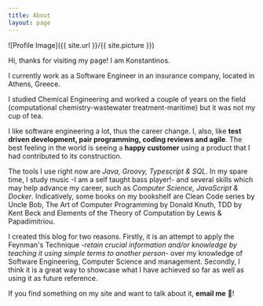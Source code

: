 ```yaml
---
title: About
layout: page
---
```

![Profile Image]({{ site.url }}/{{ site.picture }})

<p>Hi, thanks for visiting my page! I am Konstantinos.</p>
<p>I currently work as a Software Engineer in an insurance company, located in Athens, Greece.</p>
<p>I studied Chemical Engineering and worked a couple of years on the field (computational chemistry-wastewater treatment-maritime) but it was not my cup of tea.</p>
<p>I like software engineering a lot, thus the career change. I, also, like <strong>test driven development, pair programming, coding reviews and agile</strong>. The best feeling in the world is seeing a <strong>happy customer</strong> using a product that I had contributed to its construction.</p>
<p>The tools I use right now are <em>Java, Groovy, Typescript & SQL</em>. In my spare time, I study music -I am a self taught bass player!- and several skills which may help advance my career, such as <em>Computer Science, JavaScript & Docker</em>. Indicatively, some books on my bookshelf are Clean Code series by Uncle Bob, The Art of Computer Programming by Donald Knuth, TDD by Kent Beck and Elements of the Theory of Computation by Lewis & Papadimitriou.</p>
<p>I created this blog for two reasons. Firstly, it is an attempt to apply the Feynman's Technique -<em>retain crucial information and/or knowledge by teaching it using simple terms to another person</em>- over my knowledge of Software Engineering, Computer Science and management. Secondly, I think it is a great way to showcase what I have achieved so far as well as using it as future reference.</p>
<p>If you find something on my site and want to talk about it, <strong>email me</strong> 🙂!</p>

<!-- <h2>Skills</h2>

| Languages | Frameworks | Tools |
|:-----:|:-----:|:-----:|
| Java | Spring | Eclipse / VS Code |
| Groovy | Wicket | Git / SVN |
| HTML / CSS| Spock | Gradle |
| DB2 | Angular | DBeaver |
| Javascript / Typescript | Scrum |   |
| Clojure | XP (TDD, Pair programming, Code reviews) |   | -->

<!-- <h2>Projects</h2>

<ul>
	<li><a href="https://github.com/">This site</a></li>
</ul> -->

